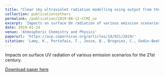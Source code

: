 ```yaml
---
title: "Clear sky ultraviolet radiation modelling using output from the Chemistry Climate Model Initiative"
collection: publicationsothers
permalink: /publication/2019-08-12-CCMI_uv
excerpt: 'Impacts on surface UV radiation of various emission scenarios for the 21st century.'
date: 2019-01-24
venue: 'Atmospheric Chemistry and Physics'
paperurl: 'https://acp.copernicus.org/articles/19/921/2019/'
citation: 'Lamy, K., Portafaix, T., Josse, B., Brogniez, C., Godin-Beekmann, S., Bencherif, H., Revell, L., Akiyoshi, H., Bekki, S., Hegglin, M. I., Jockel, P., Kirner, O., Liley, B., Marecal, V., Morgenstern, O., Stenke, A., Zeng, G., Abraham, N. L., Archibald, A. T., Butchart, N., Chipperfield, M. P., Di Genova, G., Deushi, M., Dhomse, S. S., Hu, R.-M., Kinnison, D., Kotkamp, M., McKenzie, R., Michou, M., O Connor, F. M., Oman, L. D., Pitari, G., Plummer, D. A., Pyle, J. A., Rozanov, E., Saint-Martin, D., Sudo, K., Tanaka, T. Y., Visioni, D., and Yoshida, K.: &quot;Clear sky ultraviolet radiation modelling using output from the Chemistry Climate Model Initiative&quot;, Atmos. Chem. Phys., 19, 10087-10110, https://doi.org/10.5194/acp-19-10087-2019, 2019'
---
```


Impacts on surface UV radiation of various emission scenarios for the 21st century.

[Download paper here](https://acp.copernicus.org/articles/19/921/2019/acp-19-921-2019.pdf)